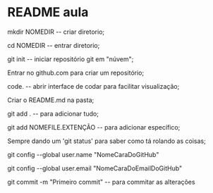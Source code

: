 <h1>README aula</h1>
<p>mkdir NOMEDIR -- criar diretorio;</p>
<p>cd NOMEDIR -- entrar diretorio;</p>
<p>git init -- iniciar repositório git em "núvem";</p>
<p>Entrar no github.com para criar um repositório;</p>
<p>code. -- abrir interface de codar para facilitar visualização;</p>
<p>Criar o README.md na pasta;</p>
<p>git add . -- para adicionar tudo;</p>
<p>git add NOMEFILE.EXTENÇÃO -- para adicionar específico;</p>
<p>Sempre dando um 'git status' para saber como tá rolando as coisas;</p>
<p>git config --global user.name "NomeCaraDoGitHub"</p>
<p>git config --global user.email "NomeCaraDoEmailDoGitHub"</p>
<p>git commit -m "Primeiro commit" -- para commitar as alterações</p>
<p></p>
